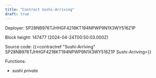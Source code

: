 ```yaml
---
title: "Contract Sushi-Arriving"
draft: true
---
```

Deployer: SP28NB976TJHHGF4218KT194NPWP9N1X3WY516Z1P


 



Block height: 147477 (2024-04-24T00:50:03.000Z)

Source code: {{<contractref "Sushi-Arriving" SP28NB976TJHHGF4218KT194NPWP9N1X3WY516Z1P Sushi-Arriving>}}

Functions:

* sushi _private_
